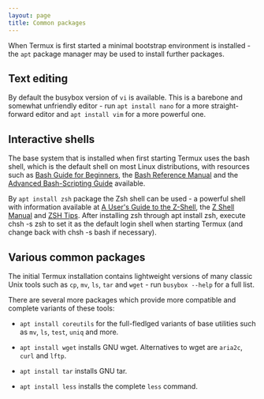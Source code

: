 ```yaml
---
layout: page
title: Common packages
---
```


When Termux is first started a minimal bootstrap environment is installed - the `apt` package manager may be used to install further packages.

Text editing
------------
By default the busybox version of `vi` is available. This is a barebone and somewhat unfriendly editor - run `apt install nano` for a more straight-forward editor and `apt install vim` for a more powerful one.

Interactive shells
-----------------
The base system that is installed when first starting Termux uses the bash shell, which is the default shell on most Linux distributions, with resources such as [Bash Guide for Beginners](http://www.tldp.org/LDP/Bash-Beginners-Guide/html/), the [Bash Reference Manual](https://www.gnu.org/software/bash/manual/bash.html) and the [Advanced Bash-Scripting Guide](http://www.tldp.org/LDP/abs/html/) available.

By `apt install zsh` package the Zsh shell can be used - a powerful shell with information available at [A User's Guide to the Z-Shell](http://zsh.sourceforge.net/Guide/zshguide.html), the [Z Shell Manual](http://zsh.sourceforge.net/Doc/Release/zsh_toc.html) and [ZSH Tips](http://www.rayninfo.co.uk/tips/zshtips.html). After installing zsh through apt install zsh, execute chsh -s zsh to set it as the default login shell when starting Termux (and change back with chsh -s bash if necessary).

Various common packages
-----------------------
The initial Termux installation contains lightweight versions of many classic Unix tools such as `cp`, `mv`, `ls`, `tar` and `wget` - run `busybox --help` for a full list.

There are several more packages which provide more compatible and complete variants of these tools:

- `apt install coreutils` for the full-fledlged variants of base utilities such as `mv`, `ls`, `test`, `uniq` and more.

- `apt install wget` installs GNU wget. Alternatives to wget are `aria2c`, `curl` and `lftp`.

- `apt install tar` installs GNU tar.

- `apt install less` installs the complete `less` command.
